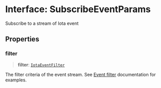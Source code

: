 # Interface: SubscribeEventParams

Subscribe to a stream of Iota event

## Properties

### filter

> **filter**: [`IotaEventFilter`](../type-aliases/IotaEventFilter.md)

The filter criteria of the event stream. See
[Event filter](https://docs.iota.io/build/event_api#event-filters) documentation for examples.

